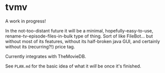 # tvmv

A work in progress!

In the not-too-distant future it will be a minimal, hopefully-easy-to-use,
rename-tv-episode-files-in-bulk type of thing. Sort of like FileBot... but
without most of its features, without its half-broken java GUI, and certainly
without its (recurring?!) price tag.

Currently integrates with TheMovieDB.

See `PLAN.md` for the basic idea of what it *will* be once it's finished.
